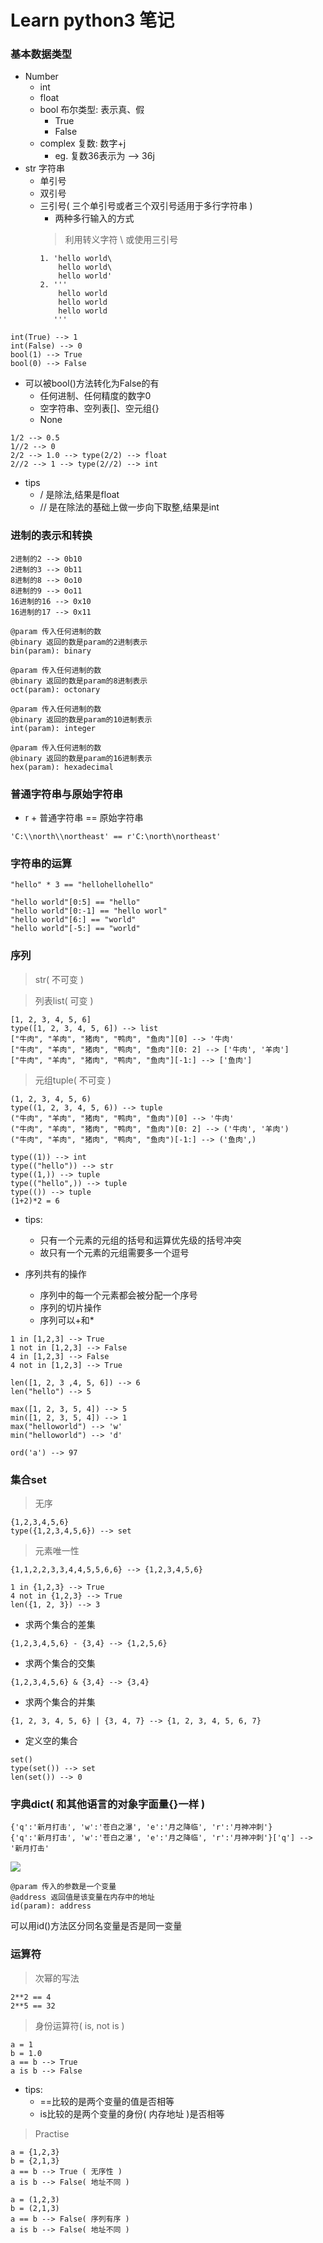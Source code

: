 # Learn python3 笔记

### 基本数据类型

- Number
  - int
  - float
  - bool 布尔类型: 表示真、假
    - True
    - False
  - complex 复数: 数字+j
    - eg. 复数36表示为 --> 36j
- str 字符串
  - 单引号
  - 双引号
  - 三引号( 三个单引号或者三个双引号适用于多行字符串 )
    - 两种多行输入的方式
    > 利用转义字符 \ 或使用三引号
    ```
    1. 'hello world\
        hello world\
        hello world'
    2. '''
        hello world
        hello world
        hello world
       '''
    ```

```
int(True) --> 1
int(False) --> 0
bool(1) --> True
bool(0) --> False
```

- 可以被bool()方法转化为False的有
  - 任何进制、任何精度的数字0
  - 空字符串、空列表[]、空元组{}
  - None

```
1/2 --> 0.5
1//2 --> 0
2/2 --> 1.0 --> type(2/2) --> float
2//2 --> 1 --> type(2//2) --> int
```
- tips
  - / 是除法,结果是float
  - // 是在除法的基础上做一步向下取整,结果是int

### 进制的表示和转换

```
2进制的2 --> 0b10
2进制的3 --> 0b11
8进制的8 --> 0o10
8进制的9 --> 0o11
16进制的16 --> 0x10
16进制的17 --> 0x11
```
```
@param 传入任何进制的数
@binary 返回的数是param的2进制表示
bin(param): binary
```
```
@param 传入任何进制的数
@binary 返回的数是param的8进制表示
oct(param): octonary
```
```
@param 传入任何进制的数
@binary 返回的数是param的10进制表示
int(param): integer
```
```
@param 传入任何进制的数
@binary 返回的数是param的16进制表示
hex(param): hexadecimal
```

### 普通字符串与原始字符串

- r + 普通字符串 == 原始字符串

```
'C:\\north\\northeast' == r'C:\north\northeast'
```

### 字符串的运算

```
"hello" * 3 == "hellohellohello"

"hello world"[0:5] == "hello"
"hello world"[0:-1] == "hello worl"
"hello world"[6:] == "world"
"hello world"[-5:] == "world"
```

### 序列

> str( 不可变 )

> 列表list( 可变 )
```
[1, 2, 3, 4, 5, 6]
type([1, 2, 3, 4, 5, 6]) --> list
["牛肉", "羊肉", "猪肉", "鸭肉", "鱼肉"][0] --> '牛肉'
["牛肉", "羊肉", "猪肉", "鸭肉", "鱼肉"][0: 2] --> ['牛肉', '羊肉']
["牛肉", "羊肉", "猪肉", "鸭肉", "鱼肉"][-1:] --> ['鱼肉']
```

> 元组tuple( 不可变 )
```
(1, 2, 3, 4, 5, 6)
type((1, 2, 3, 4, 5, 6)) --> tuple
("牛肉", "羊肉", "猪肉", "鸭肉", "鱼肉")[0] --> '牛肉'
("牛肉", "羊肉", "猪肉", "鸭肉", "鱼肉")[0: 2] --> ('牛肉', '羊肉')
("牛肉", "羊肉", "猪肉", "鸭肉", "鱼肉")[-1:] --> ('鱼肉',)
```
```
type((1)) --> int
type(("hello")) --> str
type((1,)) --> tuple
type(("hello",)) --> tuple
type(()) --> tuple
(1+2)*2 = 6
```
- tips:
  - 只有一个元素的元组的括号和运算优先级的括号冲突
  - 故只有一个元素的元组需要多一个逗号

- 序列共有的操作
  - 序列中的每一个元素都会被分配一个序号
  - 序列的切片操作
  - 序列可以+和*

```
1 in [1,2,3] --> True
1 not in [1,2,3] --> False
4 in [1,2,3] --> False
4 not in [1,2,3] --> True
```

```
len([1, 2, 3 ,4, 5, 6]) --> 6
len("hello") --> 5
```

```
max([1, 2, 3, 5, 4]) --> 5
min([1, 2, 3, 5, 4]) --> 1
max("helloworld") --> 'w'
min("helloworld") --> 'd'
```

```
ord('a') --> 97
```

### 集合set

> 无序

```
{1,2,3,4,5,6}
type({1,2,3,4,5,6}) --> set
```

> 元素唯一性

```
{1,1,2,2,3,3,4,4,5,5,6,6} --> {1,2,3,4,5,6}
```

```
1 in {1,2,3} --> True
4 not in {1,2,3} --> True
len({1, 2, 3}) --> 3
```

- 求两个集合的差集
```
{1,2,3,4,5,6} - {3,4} --> {1,2,5,6}
```

- 求两个集合的交集
```
{1,2,3,4,5,6} & {3,4} --> {3,4}
```

- 求两个集合的并集
```
{1, 2, 3, 4, 5, 6} | {3, 4, 7} --> {1, 2, 3, 4, 5, 6, 7}
```

- 定义空的集合
```
set()
type(set()) --> set
len(set()) --> 0
```

### 字典dict( 和其他语言的对象字面量{}一样 )

```
{'q':'新月打击', 'w':'苍白之瀑', 'e':'月之降临', 'r':'月神冲刺'}
{'q':'新月打击', 'w':'苍白之瀑', 'e':'月之降临', 'r':'月神冲刺'}['q'] --> '新月打击'
```

![](./python基本数据类型思维导图.png)

```
@param 传入的参数是一个变量
@address 返回值是该变量在内存中的地址
id(param): address
```
可以用id()方法区分同名变量是否是同一变量

### 运算符

> 次幂的写法
```
2**2 == 4
2**5 == 32
```

> 身份运算符( is, not is )
```
a = 1
b = 1.0
a == b --> True
a is b --> False
```
- tips:
  - ==比较的是两个变量的值是否相等
  - is比较的是两个变量的身份( 内存地址 )是否相等

> Practise
```
a = {1,2,3}
b = {2,1,3}
a == b --> True ( 无序性 )
a is b --> False( 地址不同 )
```
```
a = (1,2,3)
b = (2,1,3)
a == b --> False( 序列有序 )
a is b --> False( 地址不同 )
```

